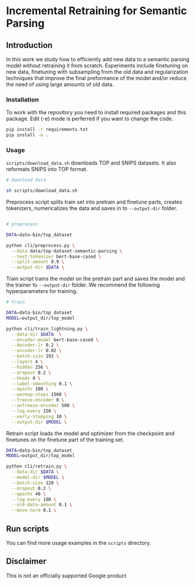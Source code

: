 # Incremental Retraining for Semantic Parsing

## Introduction

In this work we study how to efficiently add new data to a semantic parsing model without retraining it from scratch.
Experiments include finetuning on new data, finetuning with subsampling from the old data and regularization techniques
that improve the final preformance of the model and/or reduce the need of using large amounts of old data.

### Installation

To work with the repository you need to install required packages and this package.
Edit (-e) mode is perferred if you want to change the code.

```bash
pip install -r requirements.txt
pip install -e .
```

### Usage

`scripts/download_data.sh` downloads TOP and SNIPS datasets.
It also reformats SNIPS into TOP format.

```bash
# download data

sh scripts/download_data.sh
```

Preprocess script splits train set into pretrain and finetune parts, creates tokenizers, numericalizes the data and saves in to `--output-dir` folder.

```bash

# preprocess

DATA=data-bin/top_dataset

python cli/preprocess.py \
  --data data/top-dataset-semantic-parsing \
  --text-tokenizer bert-base-cased \
  --split-amount 0.9 \
  --output-dir $DATA \
```

Train script trains the model on the pretrain part and saves the model and the trainer to `--output-dir` folder.
We recommend the following hyperparameters for training.

```bash
# train

DATA=data-bin/top_dataset
MODEL=output_dir/top_model

python cli/train_lightning.py \
  --data-dir $DATA  \
  --encoder-model bert-base-cased \
  --decoder-lr 0.2 \
  --encoder-lr 0.02 \
  --batch-size 192 \
  --layers 4 \
  --hidden 256 \
  --dropout 0.2 \
  --heads 4 \
  --label-smoothing 0.1 \
  --epochs 100 \
  --warmup-steps 1500 \
  --freeze-encoder 0 \
  --unfreeze-encoder 500 \
  --log-every 150 \
  --early-stopping 10 \
  --output-dir $MODEL \
```

Retrain script loads the model and optimizer from the checkpoint and finetunes on the finetune part of the training set.

```bash
DATA=data-bin/top_dataset
MODEL=output_dir/top_model

python cli/retrain.py \
  --data-dir $DATA \
  --model-dir $MODEL \
  --batch-size 128 \
  --dropout 0.2 \
  --epochs 40 \
  --log-every 100 \
  --old-data-amount 0.1 \
  --move-norm 0.1 \
```

## Run scripts

You can find more usage examples in the `scripts` directory.

## Disclaimer
This is not an officially supported Google product
